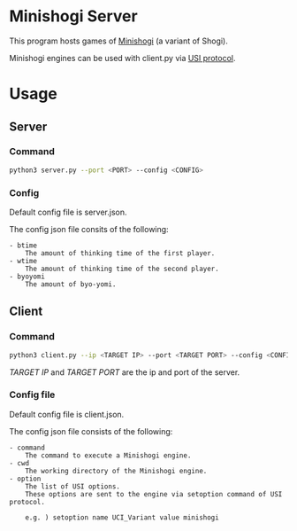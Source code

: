 # Minishogi Server

This program hosts games of [Minishogi](https://en.wikipedia.org/wiki/Minishogi) (a variant of Shogi).

Minishogi engines can be used with client.py via [USI protocol](http://hgm.nubati.net/usi.html).

# Usage

## Server
### Command

```bash
python3 server.py --port <PORT> --config <CONFIG>
```

### Config
Default config file is server.json.

The config json file consits of the following:

    - btime
        The amount of thinking time of the first player.
    - wtime
        The amount of thinking time of the second player.
    - byoyomi
        The amount of byo-yomi.


## Client

### Command
```bash
python3 client.py --ip <TARGET IP> --port <TARGET PORT> --config <CONFIG>
```

*TARGET IP* and *TARGET PORT* are the ip and port of the server.

### Config file
Default config file is client.json.

The config json file consists of the following:

    - command
        The command to execute a Minishogi engine.
    - cwd
        The working directory of the Minishogi engine.
    - option
        The list of USI options.
        These options are sent to the engine via setoption command of USI protocol.

        e.g. ) setoption name UCI_Variant value minishogi
